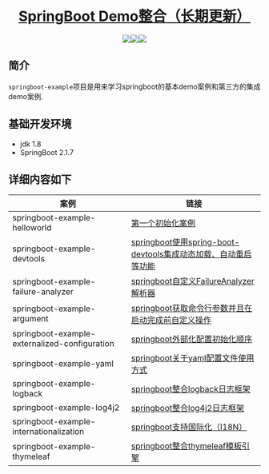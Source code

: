  <h1 align="center"><a href="https://github.com/JoeBig7" target="_blank">SpringBoot Demo整合（长期更新）</a></h1>
 <p align="center">
 <img src="https://img.shields.io/badge/build-passing-brightgreen"/><img src="https://img.shields.io/badge/jdk-1.8-brightgreen"/><img src="https://img.shields.io/badge/springboot-2.1.7-green"/>
 </p>
 
 ## 简介
 `springboot-example`项目是用来学习springboot的基本demo案例和第三方的集成demo案例.
 
 ## 基础开发环境
 - jdk 1.8
 - SpringBoot 2.1.7
 
 
 ##  详细内容如下
 |案例                              | 链接                                     |
 | ------------------------------------------------------------- | -------------------------------------------------------------|
 |springboot-example-helloworld                                  | [第一个初始化案例](springboot-example-helloworld)                                                     |
 |springboot-example-devtools                                    | [springboot使用spring-boot-devtools集成动态加载、自动重启等功能](springboot-example-devtools)          |
 |springboot-example-failure-analyzer                            | [springboot自定义FailureAnalyzer解析器](springboot-example-failure-analyzer)                         |
 |springboot-example-argument                                    | [springboot获取命令行参数并且在启动完成前自定义操作](springboot-example-argument)                     |
 |springboot-example-externalized-configuration                  | [springboot外部化配置初始化顺序](springboot-example-externalized-configuration)                      |
 |springboot-example-yaml                                        | [springboot关于yaml配置文件使用方式](springboot-example-yaml)                                       |
 |springboot-example-logback                                     | [springboot整合logback日志框架](springboot-example-logback)                                        | 
 |springboot-example-log4j2                                      | [springboot整合log4j2日志框架](springboot-example-log4j2)                                         |
 |springboot-example-internationalization                        | [springboot支持国际化（I18N）](springboot-example-internationalization)                           |
 |springboot-example-thymeleaf                                   | [springboot整合thymeleaf模板引擎](springboot-example-thymeleaf)                                   |